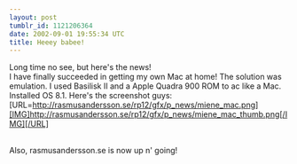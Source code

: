 ```yaml
---
layout: post
tumblr_id: 1121206364  
date: 2002-09-01 19:55:34 UTC
title: Heeey babee!
---
```


Long time no see, but here's the news!
<br/>
I have finally succeeded in getting my own Mac at home! The solution was emulation. I used Basilisk II and a Apple Quadra 900 ROM to ac like a Mac. Installed OS 8.1. Here's the screenshot guys:
<br/>
[URL=http://rasmusandersson.se/rp12/gfx/p_news/miene_mac.png][IMG]http://rasmusandersson.se/rp12/gfx/p_news/miene_mac_thumb.png[/IMG][/URL]
<br/>

<br/>
Also, rasmusandersson.se is now up n' going!
